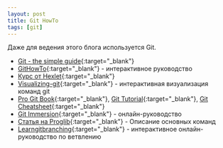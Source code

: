 ```yaml
---
layout: post 
title: Git HowTo
tags: [git]
---
```


Даже для ведения этого блога используется Git.

<!--excerpt-->
 
* [Git - the simple guide](http://rogerdudler.github.io/git-guide/index.ru.html){:target="_blank"}
* [GitHowTo](https://githowto.com/ru){:target="_blank"} - интерактивное руководство
* [Курс от Hexlet](https://ru.hexlet.io/courses/intro_to_git){:target="_blank"}
* [Visualizing-git](http://git-school.github.io/visualizing-git/){:target="_blank"} - интерактивная визуализация команд git
* [Pro Git Book](https://git-scm.com/book/ru/v1){:target="_blank"}, [Git Tutorial](https://git-scm.com/docs/gittutorial){:target="_blank"}, [Git Cheatsheet](https://services.github.com/on-demand/downloads/github-git-cheat-sheet.pdf){:target="_blank"}
* [Git Immersion](http://gitimmersion.com/index.html){:target="_blank"} - онлайн-руководство
* [Статья на Proglib](https://proglib.io/p/git-cheatsheet/){:target="_blank"} - Описание основных команд
* [Learngitbranching](https://learngitbranching.js.org){:target="_blank"} - интерактивное онлайн-руководство по ветвлению